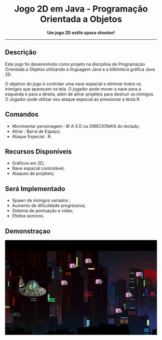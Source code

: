 <h1 align="center">Jogo 2D em Java - Programação Orientada a Objetos</h1>

<p align="center">
  <strong>Um jogo 2D estilo space shooter!</strong>
</p>

---

## Descrição

Este jogo foi desenvolvido como projeto na disciplina de Programação Orientada a Objetos utilizando a linguagem Java e a biblioteca gráfica Java 2D.

O objetivo do jogo é controlar uma nave espacial e eliminar todos os inimigos que aparecem na tela. O jogador pode mover a nave para a esquerda e para a direita, além de atirar projéteis para destruir os inimigos. O Jogador pode utilizar seu ataque especial ao pressionar a tecla R.

## Comandos

- Movimentar personagem : W A S D ou DIRECIONAIS do teclado;
- Atirar : Barra de Espaço;
- Ataque Especial : R.

## Recursos Disponíveis

- Gráficos em 2D;
- Nave espacial controlável;
- Ataques de projéteis;
  
## Será Implementado

- Spawn de inimigos variados ;
- Aumento de dificuldade progressiva;
- Sistema de pontuação e vidas;
- Efeitos sonoros.

## Demonstraçao

![Captura de Tela - Jogo](Recursos/screenshot.PNG)



